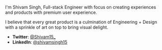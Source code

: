I'm Shivam Singh, Full-stack Engineer with focus on creating experiences and products with premium user experience. 

I believe that every great product is a culmination of Engineering + Design with a sprinkle of art on top to bring visual delight.

- **Twitter**: [@Shivam15_](https://twitter.com/Shivam15_)
- **LinkedIn**: [@shivamsingh15](https://www.linkedin.com/in/shivamsingh15/)
